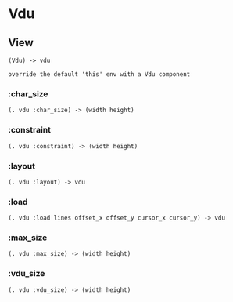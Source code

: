 # Vdu

## View

```code
(Vdu) -> vdu

override the default 'this' env with a Vdu component
```

### :char_size

```code
(. vdu :char_size) -> (width height)
```

### :constraint

```code
(. vdu :constraint) -> (width height)
```

### :layout

```code
(. vdu :layout) -> vdu
```

### :load

```code
(. vdu :load lines offset_x offset_y cursor_x cursor_y) -> vdu
```

### :max_size

```code
(. vdu :max_size) -> (width height)
```

### :vdu_size

```code
(. vdu :vdu_size) -> (width height)
```

